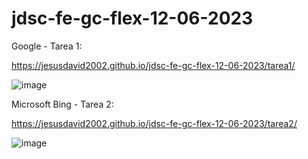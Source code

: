 # jdsc-fe-gc-flex-12-06-2023

Google - Tarea 1:

https://jesusdavid2002.github.io/jdsc-fe-gc-flex-12-06-2023/tarea1/

![image](https://github.com/JesusDavid2002/jdsc-fe-gc-flex-12-06-2023/assets/82532848/3481a702-12ec-474c-83d0-3b3569d555a3)

Microsoft Bing - Tarea 2:

https://jesusdavid2002.github.io/jdsc-fe-gc-flex-12-06-2023/tarea2/

![image](https://github.com/JesusDavid2002/jdsc-fe-gc-flex-12-06-2023/assets/82532848/43a9a4cc-8935-48bf-bb00-d0cc8396cd3d)
